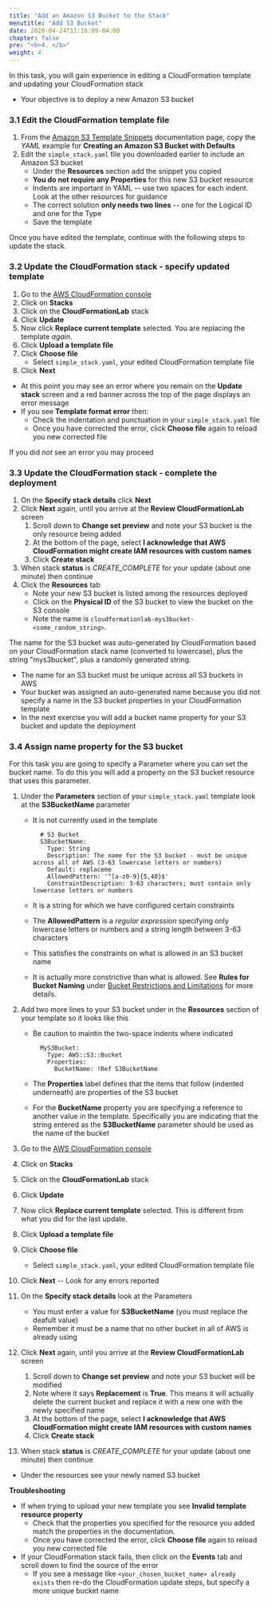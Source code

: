 ```yaml
---
title: "Add an Amazon S3 Bucket to the Stack"
menutitle: "Add S3 Bucket"
date: 2020-04-24T11:16:09-04:00
chapter: false
pre: "<b>4. </b>"
weight: 4
---
```


In this task, you will gain experience in editing a CloudFormation template and updating your CloudFormation stack

* Your objective is to deploy a new Amazon S3 bucket

### 3.1 Edit the CloudFormation template file

1. From the [Amazon S3 Template Snippets](https://docs.aws.amazon.com/AWSCloudFormation/latest/UserGuide/quickref-s3.html) documentation page, copy the _YAML_ example for **Creating an Amazon S3 Bucket with Defaults**
1. Edit the `simple_stack.yaml` file you downloaded earlier to include an Amazon S3 bucket
    * Under the **Resources** section add the snippet you copied
    * **You do not require any Properties** for this new S3 bucket resource
    * Indents are important in YAML -- use two spaces for each indent. Look at the other resources for guidance
    * The correct solution **only needs two lines** -- one for the Logical ID and one for the Type
    * Save the template

Once you have edited the template, continue with the following steps to update
the stack.

### 3.2 Update the CloudFormation stack - specify updated template

1. Go to the [AWS CloudFormation console](https://console.aws.amazon.com/cloudformation)
1. Click on **Stacks**
1. Click on the **CloudFormationLab** stack
1. Click **Update**
1. Now click **Replace current template** selected. You are replacing the template _again_.
1. Click **Upload a template file**
1. Click **Choose file**
    * Select `simple_stack.yaml`, your edited CloudFormation template file
1. Click **Next**

* At this point you may see an error where you remain on the **Update stack** screen and a red banner across the top of the page displays an error message
* If you see **Template format error** then:
    * Check the indentation and punctuation in your `simple_stack.yaml` file
    * Once you have corrected the error, click **Choose file** again to reload you new corrected file

If you did _not_ see an error you may proceed

### 3.3 Update the CloudFormation stack - complete the deployment

1. On the **Specify stack details** click **Next**
1. Click **Next** again, until you arrive at the **Review CloudFormationLab** screen
    1. Scroll down to **Change set preview** and note your S3 bucket is the only resource being added
    1. At the bottom of the page, select **I acknowledge that AWS CloudFormation might create IAM resources with custom names**
    1. Click **Create stack**
1. When stack **status** is _CREATE_COMPLETE_ for your update (about one minute) then continue
1. Click the **Resources** tab
    * Note your new S3 bucket is listed among the resources deployed
    * Click on the **Physical ID** of the S3 bucket to view the bucket on the S3 console
    * Note the name is `cloudformationlab-mys3bucket-<some_random_string>`.

The name for the S3 bucket was auto-generated by CloudFormation based on your CloudFormation stack name (converted to lowercase), plus the string "mys3bucket", plus a randomly generated string.

* The name for an S3 bucket must be unique across all S3 buckets in AWS
* Your bucket was assigned an auto-generated name because you did not specify a name in the S3 bucket properties in your CloudFormation template
* In the next exercise you will add a bucket name property for your S3 bucket and update the deployment

### 3.4 Assign name property for the S3 bucket

For this task you are going to specify a Parameter where you can set the bucket name. To do this you will add a property on the S3 bucket resource that uses this parameter.

1. Under the **Parameters** section of your `simple_stack.yaml` template look at the **S3BucketName** parameter
    * It is not currently used in the template

            # S3 Bucket
            S3BucketName:
              Type: String
              Description: The name for the S3 bucket - must be unique across all of AWS (3-63 lowercase letters or numbers)
              Default: replaceme
              AllowedPattern: '^[a-z0-9]{5,40}$'
              ConstraintDescription: 3-63 characters; must contain only lowercase letters or numbers

    * It is a string for which we have configured certain constraints
    * The **AllowedPattern** is a _regular expression_ specifying only lowercase letters or numbers and a string length between 3-63 characters
    * This satisfies the constraints on what is allowed in an S3 bucket name
    * It is actually more constrictive than what is allowed.  See **Rules for Bucket Naming** under [Bucket Restrictions and Limitations](https://docs.aws.amazon.com/AmazonS3/latest/dev/BucketRestrictions.html) for more details.

1. Add two more lines to your S3 bucket under in the **Resources** section of your template so it looks like this
    * Be caution to maintin the two-space indents where indicated

            MyS3Bucket:
              Type: AWS::S3::Bucket
              Properties:
                BucketName: !Ref S3BucketName

    * The **Properties** label defines that the items that follow (indented underneath) are properties of the S3 bucket
    * For the **BucketName** property you are specifying a reference to another value in the template. Specifically you are indicating that the string entered as the **S3BucketName** parameter should be used as the name of the bucket

1. Go to the [AWS CloudFormation console](https://console.aws.amazon.com/cloudformation)
1. Click on **Stacks**
1. Click on the **CloudFormationLab** stack
1. Click **Update**
1. Now click **Replace current template** selected. This is different from what you did for the last update.
1. Click **Upload a template file**
1. Click **Choose file**
    * Select `simple_stack.yaml`, your edited CloudFormation template file

1. Click **Next**  -- Look for any errors reported
1. On the **Specify stack details** look at the Parameters
    * You must enter a value for **S3BucketName** (you must replace the deafult value)
    * Remember it must be a name that no other bucket in all of AWS is already using

1. Click **Next** again, until you arrive at the **Review CloudFormationLab** screen
    1. Scroll down to **Change set preview** and note your S3 bucket will be modified
    1. Note where it says **Replacement** is **True**. This means it will actually delete the current bucket and replace it with a new one with the newly specified name
    1. At the bottom of the page, select **I acknowledge that AWS CloudFormation might create IAM resources with custom names**
    1. Click **Create stack**

1. When stack **status** is _CREATE_COMPLETE_ for your update (about one minute) then continue

* Under the resources see your newly named S3 bucket

**Troubleshooting**

* If when trying to upload your new template you see **Invalid template resource property**
    * Check that the properties you specified for the resource you added match the properties in the documentation.
    * Once you have corrected the error, click **Choose file** again to reload you new corrected file
* If your CloudFormation stack fails, then click on the **Events** tab and scroll down to find the source of the error
    * If you see a message like `<your_chosen_bucket_name> already exists` then re-do the CloudFormation update steps, but specify a more unique bucket name
